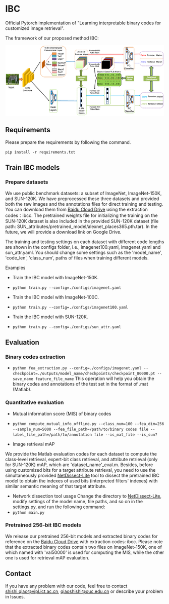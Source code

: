 # IBC
Official Pytorch implementation of "Learning interpretable binary codes for customized image retrieval".

The framework of our proposed method IBC:

![Framework](framework.png)

## Requirements

Please prepare the requirements by following the command.
```
pip install -r requirements.txt
```

## Train IBC models
### Prepare datasets
We use public benchmark datasets: a subset of ImageNet, ImageNet-150K, and SUN-120K. We have preprocessed these three 
datasets and provided both the raw images and the annotations files for direct training and testing. You can 
download them from [Baidu Cloud Drive](https://pan.baidu.com/s/1kTD5MFVfeaFyXh_n0_sm6Q) using the extraction codes：ibcc. 
The pretrained weights file for initializing the training on the SUN-120K dataset is also included in the provided 
SUN-120K dataset (file path: SUN_attributes/pretrained_model/alexnet_places365.pth.tar).
In the future, we will provide a download link on Google Drive.

The training and testing settings on each dataset with different code lengths are shown in the configs folder, i.e., 
imagenet100.yaml, imagenet.yaml and sun_attr.yaml. You should change some settings such as the 'model_name', 
'code_len', 'class_num', paths of files when training different models.


Examples
- Train the IBC model with ImageNet-150K.
- ```python train.py --config=./configs/imagenet.yaml``` 

- Train the IBC model with ImageNet-100C.
- ```python train.py --config=./configs/imagenet100.yaml``` 

- Train the IBC model with SUN-120K.
- ```python train.py --config=./configs/sun_attr.yaml``` 


## Evaluation
### Binary codes extraction 
- ```python fea_extraction.py --config=./configs/imagenet.yaml --checkpoint=./outputs/model_name/checkpoints/checkpoint_80000.pt --save_name feature_file_name``` 
This operation will help you obtain the binary codes and annotations of the test set in the format of .mat (Matlab).

### Quantitative evaluation
- Mutual information score (MIS) of binary codes
- ```python compute_mutual_info_offline.py --class_num=100 --fea_dim=256 --sample_num=5000 --fea_file_path=/path/to/binary codes file --label_file_path=/path/to/annotation file --is_mat_file --is_sun?```


- Image retrieval mAP

We provide the Matlab evaluation codes for each dataset to compute the class-level retrieval, expert-bit class retrieval, 
and attribute retrieval (only for SUN-120K) mAP, which are 'dataset_name'_eval.m. Besides, before using customized bits
for a target attribute retrieval, you need to use the simultaneously provided [NetDissect-Lite](https://github.com/ssqiao/IBC/tree/main/NetDissect-Lite-release-with-IBC) tool to dissect the 
pretrained IBC model to obtain the indexes of used bits (interpreted filters' indexes) with similar semantic
meaning of that target attribute. 

- Network dissection tool usage
Change the directory to [NetDissect-Lite](https://github.com/ssqiao/IBC/tree/main/NetDissect-Lite-release-with-IBC), modify 
 settings of the model name, file paths, and so on in the settings.py, and run the following command:
- ```python main.py```

### Pretrained 256-bit IBC models

We release our pretrained 256-bit models and extracted binary codes for reference on the [Baidu Cloud Drive](https://pan.baidu.com/s/1sjtE4WHCtUWm00n7XdVxAA) with extraction codes: ibcc.
Please note that the extracted binary codes contain two files on ImageNet-150K, one of which named with 'val50000' is 
used for computing the MIS, while the other one is used for retrieval mAP evaluation.

## Contact
If you have any problem with our code, feel free to contact [shishi.qiao@vipl.ict.ac.cn](mailto:shishi.qiao@vipl.ict.ac.cn),
 [qiaoshishi@ouc.edu.cn](mailto:qiaoshishi@ouc.edu.cn)
or describe your problem in Issues.


